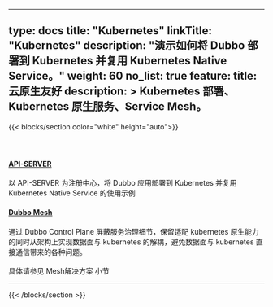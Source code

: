 
---
type: docs
title: "Kubernetes"
linkTitle: "Kubernetes"
description: "演示如何将 Dubbo 部署到 Kubernetes 并复用 Kubernetes Native Service。"
weight: 60
no_list: true
feature:
  title: 云原生友好
  description: >
    Kubernetes 部署、Kubernetes 原生服务、Service Mesh。
---

{{< blocks/section color="white" height="auto">}}
<div class="td-content list-page">
    <div class="lead"></div><header class="article-meta">
    </header><div class="row">
    <div class="col-sm col-md-6 mb-4 mb-md-0">
        <div class="h-100 card shadow" href="#">
            <div class="card-body">
                <h4 class="card-title">
                    <a href='{{< relref "./deploy-on-k8s/" >}}'>API-SERVER</a>
                </h4>
                <p>以 API-SERVER 为注册中心，将 Dubbo 应用部署到 Kubernetes 并复用 Kubernetes Native Service 的使用示例</p>
            </div>
        </div>
    </div>
    <div class="col-sm col-md-6 mb-4 mb-md-0">
        <div class="h-100 card shadow" href="#">
            <div class="card-body">
                <h4 class="card-title">
                    <a href='{{< relref "../mesh/" >}}'>Dubbo Mesh</a>
                </h4>
                <p>通过 Dubbo Control Plane 屏蔽服务治理细节，保留适配 kubernetes 原生能力的同时从架构上实现数据面与 kubernetes 的解耦，避免数据面与 kubernetes 直接通信带来的各种问题。<br/><br/>具体请参见 Mesh解决方案 小节</p>
            </div>
        </div>
    </div>
</div>
<hr>
</div>

{{< /blocks/section >}}